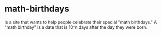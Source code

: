 # math-birthdays
Is a site that wants to help people celebrate their special "math birthdays." A "math birthday" is a date that is 10^n days after the day they were born.
